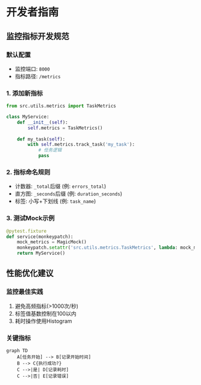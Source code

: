 # 开发者指南

## 监控指标开发规范

### 默认配置
- 监控端口: `8000`
- 指标路径: `/metrics`

### 1. 添加新指标
```python
from src.utils.metrics import TaskMetrics

class MyService:
    def __init__(self):
        self.metrics = TaskMetrics()
        
    def my_task(self):
        with self.metrics.track_task('my_task'):
            # 任务逻辑
            pass
```

### 2. 指标命名规则
- 计数器: `_total`后缀 (例: `errors_total`)
- 直方图: `_seconds`后缀 (例: `duration_seconds`)
- 标签: 小写+下划线 (例: `task_name`)

### 3. 测试Mock示例
```python
@pytest.fixture
def service(monkeypatch):
    mock_metrics = MagicMock()
    monkeypatch.setattr('src.utils.metrics.TaskMetrics', lambda: mock_metrics)
    return MyService()
```

## 性能优化建议

### 监控最佳实践
1. 避免高频指标(>1000次/秒)
2. 标签值基数控制在100以内
3. 耗时操作使用Histogram

### 关键指标
```mermaid
graph TD
    A[任务开始] --> B[记录开始时间]
    B --> C{执行成功?}
    C -->|是| D[记录耗时]
    C -->|否| E[记录错误]
```
